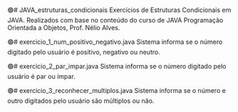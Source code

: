 🟢# JAVA_estruturas_condicionais
Exercícios de Estruturas Condicionais em JAVA. Realizados com base no conteúdo do curso de JAVA Programação Orientada a Objetos, Prof. Nélio Alves.

🟢# exercicio_1_num_positivo_negativo.java
Sistema informa se o número digitado pelo usuário é positivo, negativo ou neutro.

🟢# exercicio_2_par_impar.java
Sistema informa se o número digitado pelo usuário é par ou ímpar.

🟢# exercicio_3_reconhecer_multiplos.java
Sistema informa se o número e outro digitados pelo usuário são múltiplos ou não.
